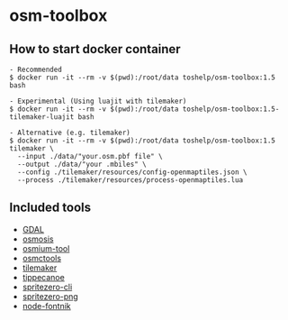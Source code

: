# osm-toolbox

## How to start docker container

    - Recommended
    $ docker run -it --rm -v $(pwd):/root/data toshelp/osm-toolbox:1.5 bash
    
    - Experimental (Using luajit with tilemaker)
    $ docker run -it --rm -v $(pwd):/root/data toshelp/osm-toolbox:1.5-tilemaker-luajit bash

    - Alternative (e.g. tilemaker)
    $ docker run -it --rm -v $(pwd):/root/data toshelp/osm-toolbox:1.5 tilemaker \
      --input ./data/"your.osm.pbf file" \
      --output ./data/"your .mbiles" \
      --config ./tilemaker/resources/config-openmaptiles.json \
      --process ./tilemaker/resources/process-openmaptiles.lua

## Included tools
- [GDAL](https://gdal.org/)
- [osmosis](https://github.com/openstreetmap/osmosis)
- [osmium-tool](https://osmcode.org/osmium-tool/)
- [osmctools](https://github.com/ramunasd/osmctools)
- [tilemaker](https://github.com/systemed/tilemaker)
- [tippecanoe](https://github.com/mapbox/tippecanoe)
- [spritezero-cli](https://github.com/mapbox/spritezero-cli)  
- [spritezero-png](https://github.com/cs09g/spritezero-png)
- [node-fontnik](https://github.com/mapbox/node-fontnik)

